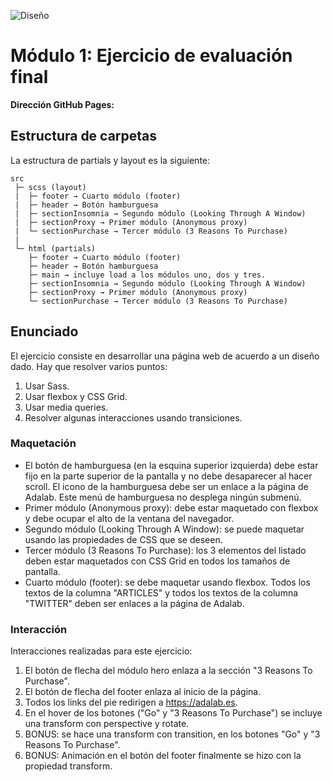![Diseño](https://sta.sh/02ag1k1t6801)

# Módulo 1: Ejercicio de evaluación final

**Dirección GitHub Pages:**



## Estructura de carpetas

La estructura de partials y layout es la siguiente:

```
src
 ├─ scss (layout)
 |  ├─ footer → Cuarto módulo (footer)
 |  ├─ header → Botón hamburguesa
 |  ├─ sectionInsomnia → Segundo módulo (Looking Through A Window)
 |  ├─ sectionProxy → Primer módulo (Anonymous proxy)
 |  └─ sectionPurchase → Tercer módulo (3 Reasons To Purchase)
 |
 └─ html (partials)
    ├─ footer → Cuarto módulo (footer)
    ├─ header → Botón hamburguesa
    ├─ main → incluye load a los módulos uno, dos y tres.
    ├─ sectionInsomnia → Segundo módulo (Looking Through A Window)
    ├─ sectionProxy → Primer módulo (Anonymous proxy)
    └─ sectionPurchase → Tercer módulo (3 Reasons To Purchase)

```


## Enunciado

El ejercicio consiste en desarrollar una página web de acuerdo a un diseño dado. Hay que resolver varios puntos:

1. Usar Sass.
1. Usar flexbox y CSS Grid.
1. Usar media queries.
1. Resolver algunas interacciones usando transiciones.


### Maquetación

- El botón de hamburguesa (en la esquina superior izquierda) debe estar fijo en la parte superior de la pantalla y no debe desaparecer al hacer scroll. El icono de la hamburguesa debe ser un enlace a la
página de Adalab. Este menú de hamburguesa no desplega ningún submenú.
- Primer módulo (Anonymous proxy): debe estar maquetado con flexbox y debe ocupar el alto de la ventana del navegador.
- Segundo módulo (Looking Through A Window): se puede maquetar usando las propiedades de CSS que se deseen.
- Tercer módulo (3 Reasons To Purchase): los 3 elementos del listado deben estar maquetados con CSS Grid en todos los tamaños de pantalla.
- Cuarto módulo (footer): se debe maquetar usando flexbox. Todos los textos de la columna "ARTICLES" y todos los textos de la columna "TWITTER" deben ser enlaces a la página de Adalab.


### Interacción

Interacciones realizadas para este ejercicio:

1. El botón de flecha del módulo hero enlaza a la sección "3 Reasons To Purchase".
1. El botón de flecha del footer enlaza al inicio de la página.
1. Todos los links del pie redirigen a https://adalab.es.
1. En el hover de los botones ("Go" y "3 Reasons To Purchase") se incluye una transform con perspective y rotate. 
1. BONUS: se hace una transform con transition, en los botones "Go" y "3 Reasons To Purchase".
1. BONUS: Animación en el botón del footer finalmente se hizo con la propiedad transform.



